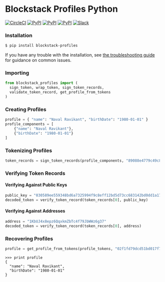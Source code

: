 # Blockstack Profiles Python

[![CircleCI](https://img.shields.io/circleci/project/blockstack/blockstack-profiles-py/master.svg)](https://circleci.com/gh/blockstack/blockstack-profiles-py)
[![PyPI](https://img.shields.io/pypi/v/blockstack-profiles.svg)](https://pypi.python.org/pypi/blockstack-profiles/)
[![PyPI](https://img.shields.io/pypi/dm/blockstack-profiles.svg)](https://pypi.python.org/pypi/blockstack-profiles/)
[![PyPI](https://img.shields.io/pypi/l/blockstack-profiles.svg)](https://pypi.python.org/pypi/blockstack-profiles/)
[![Slack](http://slack.blockstack.org/badge.svg)](http://slack.blockstack.org/)

### Installation

```bash
$ pip install blockstack-profiles
```

If you have any trouble with the installation, see [the troubleshooting guide](/troubleshooting.md) for guidance on common issues.

### Importing

```python
from blockstack_profiles import (
  sign_token, wrap_token, sign_token_records,
  validate_token_record, get_profile_from_tokens
)
```

### Creating Profiles

```python
profile = { "name": "Naval Ravikant", "birthDate": "1980-01-01" }
profile_components = [
    {"name": "Naval Ravikant"},
    {"birthDate": "1980-01-01"}
]
```

### Tokenizing Profiles

```python
token_records = sign_token_records(profile_components, "89088e4779c49c8c3210caae38df06193359417036d87d3cc8888dcfe579905701")
```

### Verifying Token Records

#### Verifying Against Public Keys

```python
public_key = "030589ee559348bd6a7325994f9c8eff12bd5d73cc683142bd0dd1a17abc99b0dc"
decoded_token = verify_token_record(token_records[0], public_key)
```

#### Verifying Against Addresses

```python
address = "1KbUJ4x8epz6QqxkmZbTc4f79JbWWz6g37"
decoded_token = verify_token_record(token_records[0], address)
```

### Recovering Profiles

```python
profile = get_profile_from_tokens(profile_tokens, "02f1fd79dcd51bd017f71546ddc0fd3c8fb7de673da8661c4ceec0463dc991cc7e")
```

```
>>> print profile
{
  "name": "Naval Ravikant", 
  "birthDate": "1980-01-01"
}
```
